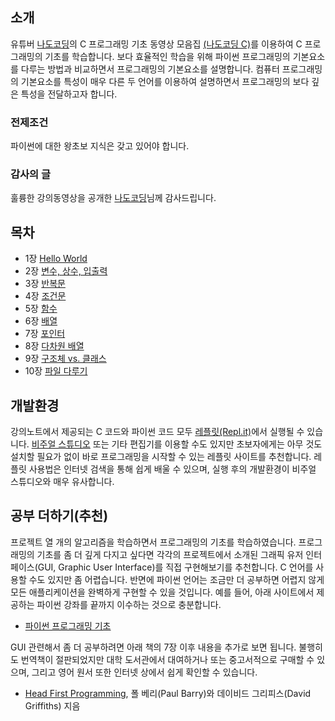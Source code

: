 ## 소개

유튜버 [나도코딩](https://www.youtube.com/channel/UC7iAOLiALt2rtMVAWWl4pnw)의 
C 프로그래밍 기초 동영상 모음집 
[(나도코딩 C)](https://www.youtube.com/watch?v=dEykoFZkf5Y&list=PLMsa_0kAjjrdiwQykI8eb3H4IRxLTqCnP&ab_channel=%EB%82%98%EB%8F%84%EC%BD%94%EB%94%A9)를 
이용하여 C 프로그래밍의 기초를 학습합니다. 
보다 효율적인 학습을 위해 파이썬 프로그래밍의 기본요소를 다루는 방법과 비교하면서 프로그래밍의 기본요소를 설명합니다.
컴퓨터 프로그래밍의 기본요소를 특성이 매우 다른 두 언어를 이용하여 설명하면서 프로그래밍의 보다 깊은 특성을 전달하고자 합니다.

### 전제조건

파이썬에 대한 왕초보 지식은 갖고 있어야 합니다.

### 감사의 글

훌륭한 강의동영상을 공개한 
[나도코딩](https://www.youtube.com/channel/UC7iAOLiALt2rtMVAWWl4pnw)님께 
감사드립니다.

## 목차

* 1장 [Hello World](./notebooks/01-HelloWorld.html)
* 2장 [변수, 상수, 입출력](./notebooks/02-Variables-Constants-printf-scanf.html)
* 3장 [반복문](./notebooks/03-Iterations.html)
* 4장 [조건문](./notebooks/04-Conditionals.html)
* 5장 [함수](./notebooks/05-Functions.html)
* 6장 [배열](./notebooks/06-Arrays.html)
* 7장 [포인터](./notebooks/07-Pointers.html)
* 8장 [다차원 배열](./notebooks/08-Multidimensional-arrays.html)
* 9장 [구조체 vs. 클래스](./notebooks/09-Struct-vs-Class.html)
* 10장 [파일 다루기](./notebooks/10-Files.html)

## 개발환경

강의노트에서 제공되는 C 코드와 파이썬 코드 모두 [레플릿(Repl.it)](https://repl.it/)에서 실행될 수 있습니다.
[비주얼 스튜디오](https://visualstudio.microsoft.com/ko/downloads/)
또는 기타 편집기를 이용할 수도 있지만 초보자에게는 아무 것도 설치할 필요가 없이 
바로 프로그래밍을 시작할 수 있는 레플릿 사이트를 추천합니다. 
레플릿 사용법은 인터넷 검색을 통해 쉽게 배울 수 있으며, 실행 후의 개발환경이 비주얼 스튜디오와 매우 유사합니다. 

## 공부 더하기(추천)

프로젝트 열 개의 알고리즘을 학습하면서 프로그래밍의 기초를 학습하였습니다. 
프로그래밍의 기초를 좀 더 깊게 다지고 싶다면 각각의 프로젝트에서 소개된 
그래픽 유저 인터페이스(GUI, Graphic User Interface)를 직접 구현해보기를 추천합니다. 
C 언어를 사용할 수도 있지만 좀 어렵습니다.
반면에 파이썬 언어는 조금만 더 공부하면 어렵지 않게 모든 애플리케이션을 완벽하게 구현할 수 있을 것입니다.
예를 들어, 아래 사이트에서 제공하는 파이썬 강좌를 끝까지 이수하는 것으로 충분합니다.

* [파이썬 프로그래밍 기초](https://formal.hknu.ac.kr/ProgInPython/)

GUI 관련해서 좀 더 공부하려면 아래 책의 7장 이후 내용을 추가로 보면 됩니다. 
불행히도 번역책이 절판되었지만 대학 도서관에서 대여하거나 또는 중고서적으로 구매할 수 있으며,
그리고 영어 원서 또한 인터넷 상에서 쉽게 확인할 수 있습니다.

* [Head First Programming](https://www.hanbit.co.kr/store/books/look.php?p_code=B3578815816), 
    폴 베리(Paul Barry)와 데이비드 그리피스(David Griffiths) 지음